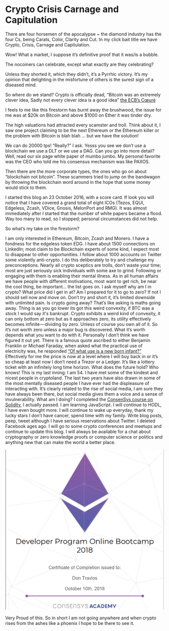 # Crypto Crisis Carnage and Capitulation

There are four horsemen of the apocalypse ~ the diamond industry has the four Cs, being Carats, Color, Clarity and Cut. In my click bait title we have Crypto, Crisis, Carnage and Capitulation.

Wow! What a market, I suppose it’s definitive proof that it was/is a bubble.

The nocoiners can celebrate, except what exactly are they celebrating?

Unless they shorted it, which they didn’t, it’s a Pyrrhic victory. It’s my opinion that delighting in the misfortune of others is the surest sign of a diseased mind.

So where do we stand? Crypto is officially dead, “Bitcoin was an extremely clever idea, Sadly not every clever idea is a good idea” [the ECB’s Cœuré](https://twitter.com/ecb/status/1063045037813051392)

I feels to me like this firestorm has burnt away the brushwood, the issue for me was at $20k on Bitcoin and above $1000 on Ether it was tinder dry.

The high valuations had attracted every scamster and troll. Think about it, I saw one project claiming to be the next Ethereum or the Ethereum killer or the problem with Bitcoin is blah blah … but we have the solution!

We can do 20000 tps! “Really?” I ask. Yesss you see we don’t use a blockchain we use a DLT or we use a DAG. Can you go into more detail? Well, read our six page white paper of mumbo jumbo. My personal favorite was the CEO who told me his consensus mechanism was like PAXOS.

Then there are the more corporate types, the ones who go on about “blockchain not bitcoin”. These scammers tried to jump on the bandwagon by throwing the blockchain word around in the hope that some money would stick to them.

I started this blog an 23 October 2016, with a score card. If look you will notice that I have covered a grand total of eight ICOs (Tezos, EQUI, Edgeless, Zcash, VDice, Gnosis, MelonPort and RMG). It was almost immediately after I started that the number of white papers became a flood. Way too many to read, so I stopped; personal circumstances did not help.

So what’s my take on the firestorm?

I am only interested in Ethereum, Bitcoin, Zcash and Monero. I have a fondness for the edgeless token EDG.
I have about 1500 connections on LinkedIn; most claim to be Blockchain experts of some kind, I expect most to disappear to other opportunities.
I follow about 1000 accounts on Twitter some violently anti-crypto. I do this deliberately to try and challenge my preconceptions. Nearly all crypto sceptics are trolls, don’t waste your time; most are just seriously sick individuals with some axe to grind. Following or engaging with them is enabling their mental illness.
As in all human affairs we have people with different motivations, most want to get rich, be near the cool thing, be important… the list goes on. I ask myself why am I in crypto? What price did I get in at? Am I prepared for it to go to zero? If not I should sell now and move on.
Don’t try and short it, it’s limited downside with unlimited pain.
Is crypto going away? That’s like asking is maths going away. Thing is as you go lower its got this weird convexity, if BTC was a stock I would say it's bankrupt.
Crypto exhibits a weird kind of convexity, it can only bottom at zero but as it approaches zero, its utility effectively becomes infinite — dividing by zero. Unless of course you own all of it.
So it’s not worth zero unless a major bug is discovered. What it’s worth depends what you want to do with it. Personally I don’t think we have figured it out yet. There is a famous quote ascribed to either Benjamin Franklin or Michael Faraday, when asked what the practical use of electricity was, he responded [“Of what use is a new born infant?”](http://adsabs.harvard.edu/abs/1946Natur.157..196C)
Effectively for me the price is now at a level where I will buy back in or it’s so cheap at least now I don’t need a Trezor or a Ledger.
It’s like a lottery ticket with an infinitely long time horizon.
What does the future hold? Who knows! This is my last inning: I am 54. I have met some of the kindest and nicest people in cryptoland. The last two years have also drawn in some of the most mentally diseased people I have ever had the displeasure of interacting with. It’s clearly related to the rise of social media, I am sure they have always been there, but social media gives them a voice and a sense of invulnerability.
What am I doing? I completed the [ConsenSys course on Solidity](https://consensys.net/academy/bootcamp/), I actually passed. I am learning JavaScript. I will continue to HODL, I have even bought more.
I will continue to wake up everyday, thank my lucky stars I don’t have cancer, spend time with my family. Write blog posts, peep, tweet although I have serious reservations about Twitter. I deleted Facebook ages ago.
I will go to some crypto conferences and meetups and continue to update this blog.
I will always be available for a chat about cryptography or zero knowledge proofs or computer science or politics and anything new that can make the world a better place.

<img src="https://github.com/Ulysseus/Ulysseus.github.io/blob/master/_images/Consensus certificate.png?raw=true" class="inline"/>

Very Proud of this.
So in short I am not going anywhere and when crypto rises from the ashes like a phoenix I hope to be there to see it.

